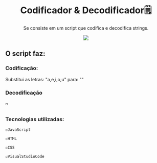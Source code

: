 <h1 align="center">Codificador & Decodificador🗒️</h1>
<p align="center">Se consiste em um script que codifica e decodifica strings.</p>


<div align="center">
<img src="x" />
</div>

<h2>O script faz:</h2>

<h3>Codificação:</h3>

Substitui as letras: "a,e,i,o,u" para: ""

<h3>Decodificação</h3>

◽

<h3>Tecnologias utilizadas:</h3>

`◽JavaScript`

`◽HTML`

`◽CSS`

`◽VisualStudioCode`
